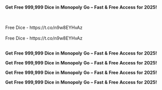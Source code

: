 <strong>Get</strong> <strong>Free</strong> <strong>999,999</strong> <strong>Dice</strong> <strong>in</strong> <strong>Monopoly</strong> <strong>Go</strong> <strong>–</strong> <strong>Fast</strong> <strong>&</strong> <strong>Free</strong> <strong>Access</strong> <strong>for</strong> <strong>2025!</strong>

<br>
<br>Free Dice - https://t.co/n9w8EYHvAz
<br>
<br>Free Dice - https://t.co/n9w8EYHvAz
<br>
<br>

<strong>Get</strong> <strong>Free</strong> <strong>999,999</strong> <strong>Dice</strong> <strong>in</strong> <strong>Monopoly</strong> <strong>Go</strong> <strong>–</strong> <strong>Fast</strong> <strong>&</strong> <strong>Free</strong> <strong>Access</strong> <strong>for</strong> <strong>2025!</strong>

<strong>Get</strong> <strong>Free</strong> <strong>999,999</strong> <strong>Dice</strong> <strong>in</strong> <strong>Monopoly</strong> <strong>Go</strong> <strong>–</strong> <strong>Fast</strong> <strong>&</strong> <strong>Free</strong> <strong>Access</strong> <strong>for</strong> <strong>2025!</strong>

<strong>Get</strong> <strong>Free</strong> <strong>999,999</strong> <strong>Dice</strong> <strong>in</strong> <strong>Monopoly</strong> <strong>Go</strong> <strong>–</strong> <strong>Fast</strong> <strong>&</strong> <strong>Free</strong> <strong>Access</strong> <strong>for</strong> <strong>2025!</strong>

<strong>Get</strong> <strong>Free</strong> <strong>999,999</strong> <strong>Dice</strong> <strong>in</strong> <strong>Monopoly</strong> <strong>Go</strong> <strong>–</strong> <strong>Fast</strong> <strong>&</strong> <strong>Free</strong> <strong>Access</strong> <strong>for</strong> <strong>2025!</strong>
